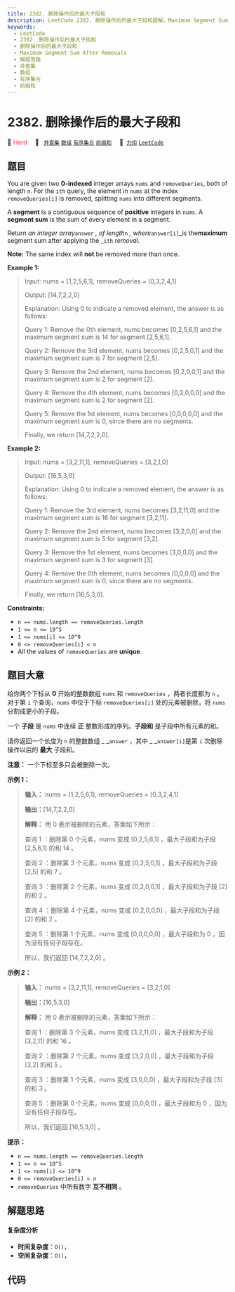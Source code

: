 ```yaml
---
title: 2382. 删除操作后的最大子段和
description: LeetCode 2382. 删除操作后的最大子段和题解，Maximum Segment Sum After Removals，包含解题思路、复杂度分析以及完整的 JavaScript 代码实现。
keywords:
  - LeetCode
  - 2382. 删除操作后的最大子段和
  - 删除操作后的最大子段和
  - Maximum Segment Sum After Removals
  - 解题思路
  - 并查集
  - 数组
  - 有序集合
  - 前缀和
---
```


# 2382. 删除操作后的最大子段和

🔴 <font color=#ff334b>Hard</font>&emsp; 🔖&ensp; [`并查集`](/tag/union-find.md) [`数组`](/tag/array.md) [`有序集合`](/tag/ordered-set.md) [`前缀和`](/tag/prefix-sum.md)&emsp; 🔗&ensp;[`力扣`](https://leetcode.cn/problems/maximum-segment-sum-after-removals) [`LeetCode`](https://leetcode.com/problems/maximum-segment-sum-after-removals)

## 题目

You are given two **0-indexed** integer arrays `nums` and `removeQueries`,
both of length `n`. For the `ith` query, the element in `nums` at the index
`removeQueries[i]` is removed, splitting `nums` into different segments.

A **segment** is a contiguous sequence of **positive** integers in `nums`. A
**segment sum** is the sum of every element in a segment.

Return _an integer array_`answer` _, of length_`n` _, where_`answer[i]`_is
the**maximum** segment sum after applying the _`ith` _removal._

**Note:** The same index will **not** be removed more than once.



**Example 1:**

> Input: nums = [1,2,5,6,1], removeQueries = [0,3,2,4,1]
> 
> Output: [14,7,2,2,0]
> 
> Explanation: Using 0 to indicate a removed element, the answer is as follows:
> 
> Query 1: Remove the 0th element, nums becomes [0,2,5,6,1] and the maximum segment sum is 14 for segment [2,5,6,1].
> 
> Query 2: Remove the 3rd element, nums becomes [0,2,5,0,1] and the maximum segment sum is 7 for segment [2,5].
> 
> Query 3: Remove the 2nd element, nums becomes [0,2,0,0,1] and the maximum segment sum is 2 for segment [2]. 
> 
> Query 4: Remove the 4th element, nums becomes [0,2,0,0,0] and the maximum segment sum is 2 for segment [2]. 
> 
> Query 5: Remove the 1st element, nums becomes [0,0,0,0,0] and the maximum segment sum is 0, since there are no segments.
> 
> Finally, we return [14,7,2,2,0].

**Example 2:**

> Input: nums = [3,2,11,1], removeQueries = [3,2,1,0]
> 
> Output: [16,5,3,0]
> 
> Explanation: Using 0 to indicate a removed element, the answer is as follows:
> 
> Query 1: Remove the 3rd element, nums becomes [3,2,11,0] and the maximum segment sum is 16 for segment [3,2,11].
> 
> Query 2: Remove the 2nd element, nums becomes [3,2,0,0] and the maximum segment sum is 5 for segment [3,2].
> 
> Query 3: Remove the 1st element, nums becomes [3,0,0,0] and the maximum segment sum is 3 for segment [3].
> 
> Query 4: Remove the 0th element, nums becomes [0,0,0,0] and the maximum segment sum is 0, since there are no segments.
> 
> Finally, we return [16,5,3,0].

**Constraints:**

  * `n == nums.length == removeQueries.length`
  * `1 <= n <= 10^5`
  * `1 <= nums[i] <= 10^9`
  * `0 <= removeQueries[i] < n`
  * All the values of `removeQueries` are **unique**.


## 题目大意

给你两个下标从 **0**  开始的整数数组 `nums` 和 `removeQueries` ，两者长度都为 `n` 。对于第 `i`
个查询，`nums` 中位于下标 `removeQueries[i]` 处的元素被删除，将 `nums` 分割成更小的子段。

一个 **子段**  是 `nums` 中连续 **正**  整数形成的序列。**子段和**  是子段中所有元素的和。

请你返回一个长度为 `n` 的整数数组 _ _`answer` ，其中 _ _`answer[i]`是第 `i` 次删除操作以后的 **最大**  子段和。

**注意：** 一个下标至多只会被删除一次。



**示例 1：**

> 
> 
> 
> 
> 
> **输入：** nums = [1,2,5,6,1], removeQueries = [0,3,2,4,1]
> 
> **输出：**[14,7,2,2,0]
> 
> **解释：** 用 0 表示被删除的元素，答案如下所示：
> 
> 查询 1 ：删除第 0 个元素，nums 变成 [0,2,5,6,1] ，最大子段和为子段 [2,5,6,1] 的和 14 。
> 
> 查询 2 ：删除第 3 个元素，nums 变成 [0,2,5,0,1] ，最大子段和为子段 [2,5] 的和 7 。
> 
> 查询 3 ：删除第 2 个元素，nums 变成 [0,2,0,0,1] ，最大子段和为子段 [2] 的和 2 。
> 
> 查询 4 ：删除第 4 个元素，nums 变成 [0,2,0,0,0] ，最大子段和为子段 [2] 的和 2 。
> 
> 查询 5 ：删除第 1 个元素，nums 变成 [0,0,0,0,0] ，最大子段和为 0 ，因为没有任何子段存在。
> 
> 所以，我们返回 [14,7,2,2,0] 。

**示例 2：**

> 
> 
> 
> 
> 
> **输入：** nums = [3,2,11,1], removeQueries = [3,2,1,0]
> 
> **输出：**[16,5,3,0]
> 
> **解释：** 用 0 表示被删除的元素，答案如下所示：
> 
> 查询 1 ：删除第 3 个元素，nums 变成 [3,2,11,0] ，最大子段和为子段 [3,2,11] 的和 16 。
> 
> 查询 2 ：删除第 2 个元素，nums 变成 [3,2,0,0] ，最大子段和为子段 [3,2] 的和 5 。
> 
> 查询 3 ：删除第 1 个元素，nums 变成 [3,0,0,0] ，最大子段和为子段 [3] 的和 3 。
> 
> 查询 5 ：删除第 0 个元素，nums 变成 [0,0,0,0] ，最大子段和为 0 ，因为没有任何子段存在。
> 
> 所以，我们返回 [16,5,3,0] 。
> 
> 



**提示：**

  * `n == nums.length == removeQueries.length`
  * `1 <= n <= 10^5`
  * `1 <= nums[i] <= 10^9`
  * `0 <= removeQueries[i] < n`
  * `removeQueries` 中所有数字 **互不相同**  。


## 解题思路

#### 复杂度分析

- **时间复杂度**：`O()`，
- **空间复杂度**：`O()`，

## 代码

```javascript

```